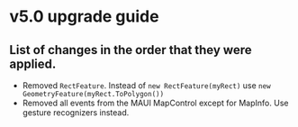 # v5.0 upgrade guide 

## List of changes in the order that they were applied.
- Removed `RectFeature`. Instead of `new RectFeature(myRect)` use `new GeometryFeature(myRect.ToPolygon())`
- Removed all events from the MAUI MapControl except for MapInfo. Use gesture recognizers instead.
